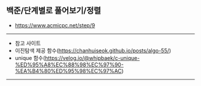 ## 백준/단계별로 풀어보기/정렬
* https://www.acmicpc.net/step/9

***
* 참고 사이트
* 이진탐색 제공 함수(https://chanhuiseok.github.io/posts/algo-55/)
* unique 함수(https://velog.io/@whipbaek/c-unique-%ED%95%A8%EC%88%98%EC%97%90-%EA%B4%80%ED%95%98%EC%97%AC)
***
 </br>
 </br>
 
